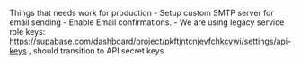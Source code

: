 
Things that needs work for production
    - Setup custom SMTP server for email sending
    - Enable Email confirmations.
    - We are using legacy service role keys: https://supabase.com/dashboard/project/pkftjntcnjevfchkcywi/settings/api-keys , should transition to API secret keys 